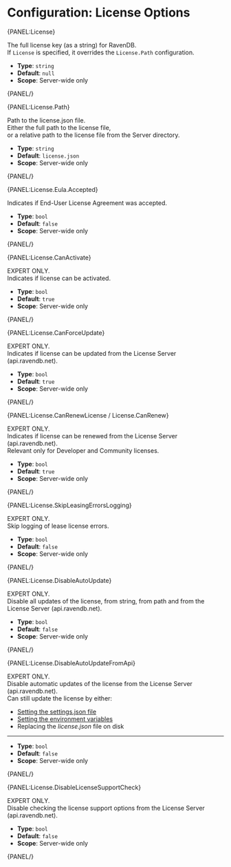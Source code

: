 # Configuration: License Options

{PANEL:License}

The full license key (as a string) for RavenDB.  
If `License` is specified, it overrides the `License.Path` configuration.

- **Type**: `string`
- **Default**: `null`
- **Scope**: Server-wide only

{PANEL/}

{PANEL:License.Path}

Path to the license.json file.  
Either the full path to the license file,  
or a relative path to the license file from the Server directory.  

- **Type**: `string`
- **Default**: `license.json`
- **Scope**: Server-wide only

{PANEL/}

{PANEL:License.Eula.Accepted}

Indicates if End-User License Agreement was accepted.

- **Type**: `bool`
- **Default**: `false`
- **Scope**: Server-wide only

{PANEL/}

{PANEL:License.CanActivate}

EXPERT ONLY.  
Indicates if license can be activated.  

- **Type**: `bool`
- **Default**: `true`
- **Scope**: Server-wide only

{PANEL/}

{PANEL:License.CanForceUpdate}

EXPERT ONLY.  
Indicates if license can be updated from the License Server (api.ravendb.net).

- **Type**: `bool`
- **Default**: `true`
- **Scope**: Server-wide only

{PANEL/}

{PANEL:License.CanRenewLicense / License.CanRenew}

EXPERT ONLY.  
Indicates if license can be renewed from the License Server (api.ravendb.net).  
Relevant only for Developer and Community licenses.

- **Type**: `bool`
- **Default**: `true`
- **Scope**: Server-wide only

{PANEL/}

{PANEL:License.SkipLeasingErrorsLogging}

EXPERT ONLY.  
Skip logging of lease license errors.

- **Type**: `bool`
- **Default**: `false`
- **Scope**: Server-wide only

{PANEL/}

{PANEL:License.DisableAutoUpdate}

EXPERT ONLY.  
Disable all updates of the license, from string, from path and from the License Server (api.ravendb.net). 

- **Type**: `bool`
- **Default**: `false`
- **Scope**: Server-wide only

{PANEL/}

{PANEL:License.DisableAutoUpdateFromApi}

EXPERT ONLY.  
Disable automatic updates of the license from the License Server (api.ravendb.net).  
Can still update the license by either:  

* [Setting the settings.json file](../../start/licensing/activate-license#activate-license-from-settings.json)
* [Setting the environment variables](../../start/licensing/activate-license#activate-license-from-environment-variables)
* Replacing the _license.json_ file on disk

---

- **Type**: `bool`
- **Default**: `false`
- **Scope**: Server-wide only

{PANEL/}

{PANEL:License.DisableLicenseSupportCheck}

EXPERT ONLY.  
Disable checking the license support options from the License Server (api.ravendb.net).

- **Type**: `bool`
- **Default**: `false`
- **Scope**: Server-wide only

{PANEL/}

